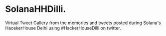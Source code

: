 # SolanaHHDilli.  
Virtual Tweet Gallery from the memories and tweets posted during Solana's HacekerHouse Delhi using #HackerHouseDilli on twitter.
